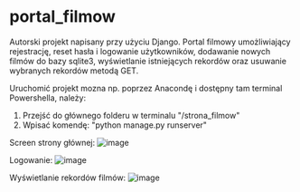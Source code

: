 # portal_filmow

Autorski projekt napisany przy użyciu Django. Portal filmowy umożliwiający rejestrację, reset hasła i logowanie użytkowników, dodawanie nowych filmów do bazy sqlite3, wyświetlanie istniejących rekordów oraz usuwanie wybranych rekordów metodą GET.

Uruchomić projekt mozna np. poprzez Anacondę i dostępny tam terminal Powershella, należy:
1. Przejść do głównego folderu w terminalu "/strona_filmow"
2. Wpisać komendę: "python manage.py runserver"

Screen strony głównej:
![image](https://user-images.githubusercontent.com/56487722/128195452-fd35c62e-4d0e-4865-9687-c0b884a6f69f.png)

Logowanie:
![image](https://user-images.githubusercontent.com/56487722/128195812-a14b02d9-1fd0-4540-a942-de9705511cd1.png)

Wyświetlanie rekordów filmów:
![image](https://user-images.githubusercontent.com/56487722/128195988-067351f5-c968-4209-b295-2dcdfae99742.png)


